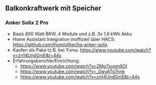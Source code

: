 ## Balkonkraftwerk mit Speicher

### Anker Solix 2 Pro

- Basis 800 Watt BKW, 4 Module und z.B. 3x 1,6 kWh Akku
- Home Assistant Integration inoffiziell über HACS: https://github.com/thomluther/ha-anker-solix
- Kaufen als Pake tz.B. bei Yuma: https://www.youtube.com/watch?v=zn14UndGniE&t=44s
- Erfahrungsberichte/Einrichtung:
	- https://www.youtube.com/watch?v=2Mg7xyom9OI
	- https://www.youtube.com/watch?v=_0wyATg7nnk
	- https://www.youtube.com/watch?v=zn14UndGniE&t=44s